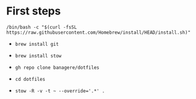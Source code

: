 # First steps
`/bin/bash -c "$(curl -fsSL https://raw.githubusercontent.com/Homebrew/install/HEAD/install.sh)"`

- `brew install git`
- `brew install stow`

- `gh repo clone banagere/dotfiles`
- `cd dotfiles`
- `stow -R -v -t ~ --override='.*' .`
